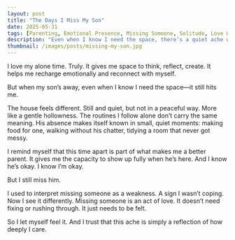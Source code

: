 ```yaml
---
layout: post
title: "The Days I Miss My Son"
date: 2025-05-31
tags: [Parenting, Emotional Presence, Missing Someone, Solitude, Love Without Clinging]
description: "Even when I know I need the space, there’s a quiet ache when he’s not here."
thumbnail: /images/posts/missing-my-son.jpg
---
```


I love my alone time. Truly. It gives me space to think, reflect, create. It helps me recharge emotionally and reconnect with myself.

But when my son’s away, even when I know I need the space—it still hits me.

The house feels different. Still and quiet, but not in a peaceful way. More like a gentle hollowness. The routines I follow alone don’t carry the same meaning. His absence makes itself known in small, quiet moments: making food for one, walking without his chatter, tidying a room that never got messy.

I remind myself that this time apart is part of what makes me a better parent. It gives me the capacity to show up fully when he’s here. And I know he’s okay. I know I’m okay.

But I still miss him.

I used to interpret missing someone as a weakness. A sign I wasn’t coping. Now I see it differently. Missing someone is an act of love. It doesn’t need fixing or rushing through. It just needs to be felt.

So I let myself feel it. And I trust that this ache is simply a reflection of how deeply I care.
